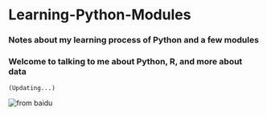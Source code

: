 # Learning-Python-Modules
### Notes about my learning process of Python and a few modules
### Welcome to talking to me about Python, R, and more about data
`(Updating...)`

![from baidu](https://ss0.bdstatic.com/70cFvHSh_Q1YnxGkpoWK1HF6hhy/it/u=2463110997,2996830381&fm=26&gp=0.jpg)
